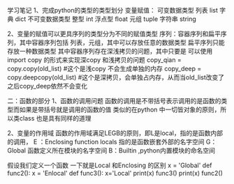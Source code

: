 学习笔记
1、完成python的类型的类型划分
变量赋值：
可变数据类型
列表 list 
字典 dict
不可变数据类型
 整型  int 
浮点型 float
元组 tuple
字符串 string


2、变量的赋值可以更具序列的类型分为不同的赋值类型
序列：容器序列和扁平序列，其中容器序列包括 列表，元组，其中可以存放任意的数据类型
扁平序列只能存放一种数据类型
其中容器序列存在深浅拷贝的问题，其中只要是
可以使用import copy 的形式来实现深copy 和浅拷贝的问题
copy_qian = copy.copy(old_list)  #这个是浅copy 不会生成单独的内存
copy_deep = copy.deepcopy(old_list) #这个是深拷贝，会单独占内存，从而当old_list改变了之后copy_deep依然不会变化


二：函数的部分
1、函数的调用问题
函数的调用是不带括号表示调用的是函数的类型而如果是带括号就是调用的函数的值
类似的在python 中一切皆对象的原则，所以类class 也是具有同样的道理

2、变量的作用域
函数的作用域满足LEGB的原则，即L是local，指的是函数内部的调用，
E ：Enclosing function locals 指的是函数嵌套外部的名字空间
G：Global 函数定义所在模块的名字空间
B：Builtin ,python内置模块的命名空间

假设我们定义一个函数
一下就是Local 和Enclosing 的区别
x = 'Global'
def func2():
x = 'Enlocal'
def func3():
x='Local'
print(x)
func3()
print(x)
func2()